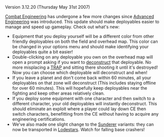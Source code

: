Version 3.12.20 (Thursday May 31st 2007)

[Combat Engineering](../certifications/Combat_Engineering.md) has undergone a
few more changes since
[Advanced Engineering](../certifications/Advanced_Engineering.md) was
introduced. This update should make deployables easier to manage and speed up
gameplay. Check out what's new:

- Equipment that you deploy yourself will be a different color from other
  friendly deployables on both the field and overhead map. This color can be
  changed in your options menu and should make identifying your deployables
  quite a bit easier!
- Double-clicking on any deployable you own on the overhead map will open a
  prompt asking if you want to [deconstruct](../terminology/Deconstruct.md) that
  deployable. No more misplacing a [TRAP](../weapons/Tactical_Resonance_Area_Protection.md) and sitting there shooting it
  until it's destroyed! Now you can choose which deployable will deconstruct and
  when!
- If you leave a planet and don't come back within 60 minutes, all your
  deployables on that zone will deconstruct (This includes staying offline for
  over 60 minutes). This will hopefully keep deployables near the fighting and
  keep other areas relatively clean.
- If you deploy some equipment with one character and then switch to a different
  character, your old deployables will instantly deconstruct. This should
  eliminate an exploit where a player could lay down CE then switch characters,
  benefitting from the CE without having to acquire any engineering
  certifications.
- We've also made one slight change to the [Sunderer](../vehicles/Sunderer.md)
  variants: they can now be transported in [Lodestars](../vehicles/Lodestar.md).
  Watch for falling base crashers!


